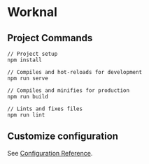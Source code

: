 # Worknal

## Project Commands

```
// Project setup
npm install

// Compiles and hot-reloads for development
npm run serve

// Compiles and minifies for production
npm run build

// Lints and fixes files
npm run lint
```

## Customize configuration

See [Configuration Reference](https://cli.vuejs.org/config/).
